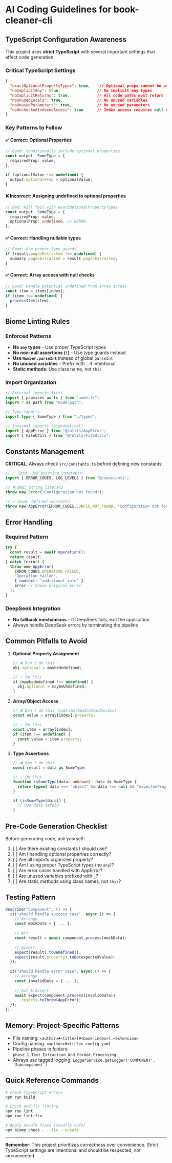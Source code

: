 # AI Coding Guidelines for book-cleaner-cli

## TypeScript Configuration Awareness

This project uses **strict TypeScript** with several important settings that affect code generation:

### Critical TypeScript Settings

```json
{
  "exactOptionalPropertyTypes": true,    // Optional props cannot be assigned undefined
  "noImplicitAny": true,                // No implicit any types
  "noImplicitReturns": true,            // All code paths must return
  "noUnusedLocals": true,               // No unused variables
  "noUnusedParameters": true,           // No unused parameters
  "noUncheckedIndexedAccess": true      // Index access requires null checks
}
```

### Key Patterns to Follow

#### ✅ Correct: Optional Properties
```typescript
// Good: Conditionally include optional properties
const output: SomeType = {
  requiredProp: value,
};

if (optionalValue !== undefined) {
  output.optionalProp = optionalValue;
}
```

#### ❌ Incorrect: Assigning undefined to optional properties
```typescript
// Bad: Will fail with exactOptionalPropertyTypes
const output: SomeType = {
  requiredProp: value,
  optionalProp: undefined, // ERROR!
};
```

#### ✅ Correct: Handling nullable types
```typescript
// Good: Use proper type guards
if (result.pagesExtracted !== undefined) {
  summary.pagesExtracted = result.pagesExtracted;
}
```

#### ✅ Correct: Array access with null checks
```typescript
// Good: Handle potential undefined from array access
const item = items[index];
if (item !== undefined) {
  processItem(item);
}
```

## Biome Linting Rules

### Enforced Patterns
- **No `any` types** - Use proper TypeScript types
- **No non-null assertions (`!`)** - Use type guards instead
- **Use `Number.parseInt`** instead of global `parseInt`
- **No unused variables** - Prefix with `_` if intentional
- **Static methods**: Use class name, not `this`

### Import Organization
```typescript
// External imports first
import { promises as fs } from "node:fs";
import * as path from "node:path";

// Type imports
import type { SomeType } from "./types";

// Internal imports (alphabetical)
import { AppError } from "@/utils/AppError";
import { FileUtils } from "@/utils/FileUtils";
```

## Constants Management

**CRITICAL**: Always check `src/constants.ts` before defining new constants:

```typescript
// ✅ Good: Use existing constants
import { ERROR_CODES, LOG_LEVELS } from "@/constants";

// ❌ Bad: String literals
throw new Error("Configuration not found");

// ✅ Good: Defined constants
throw new AppError(ERROR_CODES.CONFIG_NOT_FOUND, "Configuration not found");
```

## Error Handling

### Required Pattern
```typescript
try {
  const result = await operation();
  return result;
} catch (error) {
  throw new AppError(
    ERROR_CODES.OPERATION_FAILED,
    "Operation failed",
    { context: "additional info" },
    error // Chain original error
  );
}
```

### DeepSeek Integration
- **No fallback mechanisms** - If DeepSeek fails, exit the application
- Always handle DeepSeek errors by terminating the pipeline

## Common Pitfalls to Avoid

1. **Optional Property Assignment**
   ```typescript
   // ❌ Don't do this
   obj.optional = maybeUndefined;
   
   // ✅ Do this
   if (maybeUndefined !== undefined) {
     obj.optional = maybeUndefined;
   }
   ```

2. **Array/Object Access**
   ```typescript
   // ❌ Don't do this (noUncheckedIndexedAccess)
   const value = array[index].property;
   
   // ✅ Do this
   const item = array[index];
   if (item !== undefined) {
     const value = item.property;
   }
   ```

3. **Type Assertions**
   ```typescript
   // ❌ Don't do this
   const result = data as SomeType;
   
   // ✅ Do this
   function isSomeType(data: unknown): data is SomeType {
     return typeof data === "object" && data !== null && "expectedProp" in data;
   }
   
   if (isSomeType(data)) {
     // Use data safely
   }
   ```

## Pre-Code Generation Checklist

Before generating code, ask yourself:

1. [ ] Are there existing constants I should use?
2. [ ] Am I handling optional properties correctly?
3. [ ] Are all imports organized properly?
4. [ ] Am I using proper TypeScript types (no `any`)?
5. [ ] Are error cases handled with AppError?
6. [ ] Are unused variables prefixed with `_`?
7. [ ] Are static methods using class names, not `this`?

## Testing Pattern

```typescript
describe("Component", () => {
  it("should handle success case", async () => {
    // Arrange
    const mockData = { ... };
    
    // Act
    const result = await component.process(mockData);
    
    // Assert
    expect(result).toBeDefined();
    expect(result.property).toBe(expectedValue);
  });
  
  it("should handle error case", async () => {
    // Arrange
    const invalidData = { ... };
    
    // Act & Assert
    await expect(component.process(invalidData))
      .rejects.toThrow(AppError);
  });
});
```

## Memory: Project-Specific Patterns

- File naming: `<author>#<title>[#<book-index>].<extension>`
- Config naming: `<author>#<title>.config.yaml`
- Pipeline phases in folders: `phase_1_Text_Extraction_And_Format_Processing`
- Always use tagged logging: `LoggerService.getLogger('COMPONENT', 'Subcomponent')`

## Quick Reference Commands

```bash
# Check TypeScript errors
npm run build

# Check and fix linting
npm run lint
npm run lint:fix

# Apply unsafe fixes (usually safe)
npx biome check . --fix --unsafe
```

---

**Remember**: This project prioritizes correctness over convenience. Strict TypeScript settings are intentional and should be respected, not circumvented. 